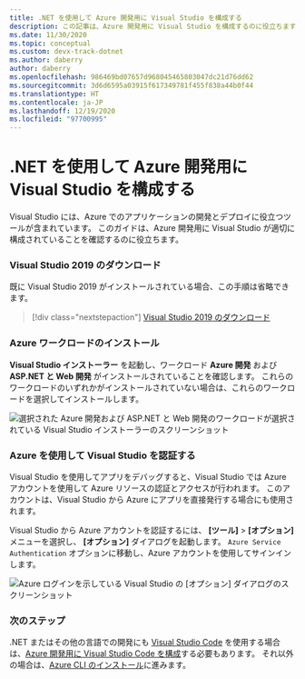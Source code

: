 ```yaml
---
title: .NET を使用して Azure 開発用に Visual Studio を構成する
description: この記事は、Azure 開発用に Visual Studio を構成するのに役立ちます。これには、適切なワークロードのインストールや、Visual Studio の Azure アカウントへの接続が含まれます
ms.date: 11/30/2020
ms.topic: conceptual
ms.custom: devx-track-dotnet
ms.author: daberry
author: daberry
ms.openlocfilehash: 986469bd07657d968045465803047dc21d76dd62
ms.sourcegitcommit: 3d6d6595a03915f617349781f455f838a44b0f44
ms.translationtype: HT
ms.contentlocale: ja-JP
ms.lasthandoff: 12/19/2020
ms.locfileid: "97700995"
---
```

# <a name="configure-visual-studio-for-azure-development-with-net"></a>.NET を使用して Azure 開発用に Visual Studio を構成する

Visual Studio には、Azure でのアプリケーションの開発とデプロイに役立つツールが含まれています。  このガイドは、Azure 開発用に Visual Studio が適切に構成されていることを確認するのに役立ちます。

### <a name="download-visual-studio-2019"></a>Visual Studio 2019 のダウンロード

既に Visual Studio 2019 がインストールされている場合、この手順は省略できます。

> [!div class="nextstepaction"]
> [Visual Studio 2019 のダウンロード](https://www.visualstudio.com/downloads/)

### <a name="install-azure-workloads"></a>Azure ワークロードのインストール

**Visual Studio インストーラー** を起動し、ワークロード **Azure 開発** および **ASP.NET と Web 開発** がインストールされていることを確認します。  これらのワークロードのいずれかがインストールされていない場合は、これらのワークロードを選択してインストールします。

![選択された Azure 開発および ASP.NET と Web 開発のワークロードが選択されている Visual Studio インストーラーのスクリーンショット](./media/visual-studio-installer-azure-development.png)

### <a name="authenticate-visual-studio-with-azure"></a>Azure を使用して Visual Studio を認証する

Visual Studio を使用してアプリをデバッグすると、Visual Studio では Azure アカウントを使用して Azure リソースの認証とアクセスが行われます。  このアカウントは、Visual Studio から Azure にアプリを直接発行する場合にも使用されます。

Visual Studio から Azure アカウントを認証するには、 **[ツール]**  >  **[オプション]** メニューを選択し、 **[オプション]** ダイアログを起動します。 `Azure Service Authentication` オプションに移動し、Azure アカウントを使用してサインインします。

![Azure ログインを示している Visual Studio の [オプション] ダイアログのスクリーンショット](./media/visual-studio-azure-login-dialog.png)

### <a name="next-steps"></a>次のステップ

.NET またはその他の言語での開発にも [Visual Studio Code](https://code.visualstudio.com/) を使用する場合は、[Azure 開発用に Visual Studio Code を構成](./configure-vs-code.md)する必要もあります。 それ以外の場合は、[Azure CLI のインストール](./install-azure-cli.md)に進みます。
